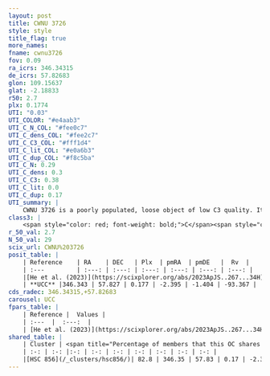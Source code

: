 ```yaml
---
layout: post
title: CWNU 3726
style: style
title_flag: true
more_names: 
fname: cwnu3726
fov: 0.09
ra_icrs: 346.34315
de_icrs: 57.82683
glon: 109.15637
glat: -2.18833
r50: 2.7
plx: 0.1774
UTI: "0.03"
UTI_COLOR: "#e4aab3"
UTI_C_N_COL: "#fee0c7"
UTI_C_dens_COL: "#fee2c7"
UTI_C_C3_COL: "#fff1d4"
UTI_C_lit_COL: "#e0a6b3"
UTI_C_dup_COL: "#f8c5ba"
UTI_C_N: 0.29
UTI_C_dens: 0.3
UTI_C_C3: 0.38
UTI_C_lit: 0.0
UTI_C_dup: 0.17
UTI_summary: |
    CWNU 3726 is a poorly populated, loose object of low C3 quality. It was recently reported in the literature.<br><br><span style="color: #99180f; font-weight: bold;">Warning: </span>This is likely a duplicate object, which shares a large percentage of members with at least one previously reported entry.
class3: |
    <span style="color: red; font-weight: bold;">C</span><span style="color: #FFC300; font-weight: bold;">B</span>
r_50_val: 2.7
N_50_val: 29
scix_url: CWNU%203726
posit_table: |
    | Reference    | RA    | DEC   | Plx  | pmRA  | pmDE   |  Rv  |
    | :---         | :---: | :---: | :---: | :---: | :---: | :---: |
    |[He et al. (2023)](https://scixplorer.org/abs/2023ApJS..267...34H) | 346.342 | 57.814 | 0.165 | -2.401 | -1.383 | -93.37 |
    | **UCC** |346.343 | 57.827 | 0.177 | -2.395 | -1.404 | -93.367 | 
cds_radec: 346.34315,+57.82683
carousel: UCC
fpars_table: |
    | Reference |  Values |
    | :---  |  :---:  |
    | [He et al. (2023)](https://scixplorer.org/abs/2023ApJS..267...34H) | `A0=3.15, m-M=13.45, logA=8.2` |
shared_table: |
    | Cluster | <span title="Percentage of members that this OC shares with the ones listed">%</span>   | RA   | DEC   | Plx   | pmRA  | pmDE  | Rv | UTI |
    | :-: | :-: |:-: | :-: | :-: | :-: | :-: | :-: | :-: |
    |[HSC 856](/_clusters/hsc856/)| 82.8 | 346.35 | 57.83 | 0.17 | -2.39 | -1.4 | -93.37 |0.26 |
---
```


